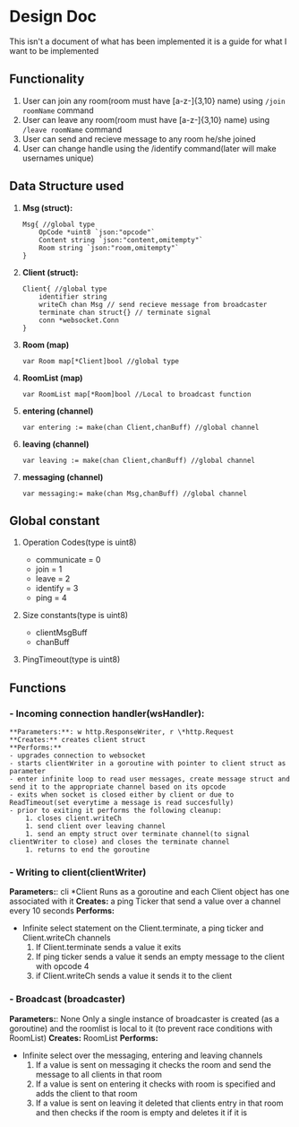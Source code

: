 # Design Doc
This isn't  a document of what has been implemented it is a guide for what I want to be implemented

## Functionality
1. User can join any room(room must have [a-z\-]{3,10} name) using ```/join roomName``` command
1. User can leave any room(room must have [a-z\-]{3,10} name) using ```/leave roomName``` command
1. User can send and recieve message to any room he/she joined
1. User can change handle using the /identify command(later will make usernames unique)


## Data Structure used
1. **Msg (struct):**
	```golang
	Msg{ //global type
		OpCode *uint8 `json:"opcode"`
		Content string `json:"content,omitempty"`
		Room string `json:"room,omitempty"`
	}
	```
1. **Client (struct):**
	```golang
	Client{ //global type
		identifier string
		writeCh chan Msg // send recieve message from broadcaster
		terminate chan struct{} // terminate signal
		conn *websocket.Conn
	}
	```

1. **Room (map)**
	```golang
	var Room map[*Client]bool //global type
	```

1. **RoomList (map)**
	```golang
	var RoomList map[*Room]bool //Local to broadcast function
	```

1. **entering (channel)**
	```golang
	var entering := make(chan Client,chanBuff) //global channel
	```

1. **leaving (channel)**
	```golang
	var leaving := make(chan Client,chanBuff) //global channel
	```

1. **messaging (channel)**
	```golang
	var messaging:= make(chan Msg,chanBuff) //global channel
	```

## Global constant
1. Operation Codes(type is uint8)
	- communicate = 0
	- join = 1
	- leave = 2
	- identify = 3
	- ping = 4

1. Size constants(type is uint8)
	- clientMsgBuff
	- chanBuff

1. PingTimeout(type is uint8)

## Functions

### - Incoming connection handler(wsHandler):
	**Parameters:**: w http.ResponseWriter, r \*http.Request
	**Creates:** creates client struct 
	**Performs:**
	- upgrades connection to websocket
	- starts clientWriter in a goroutine with pointer to client struct as parameter
	- enter infinite loop to read user messages, create message struct and send it to the appropriate channel based on its opcode
	- exits when socket is closed either by client or due to ReadTimeout(set everytime a message is read succesfully)
	- prior to exiting it performs the following cleanup:
		1. closes client.writeCh
		1. send client over leaving channel
		1. send an empty struct over terminate channel(to signal clientWriter to close) and closes the terminate channel
		1. returns to end the goroutine

### - Writing to client(clientWriter)
**Parameters:**: cli \*Client
Runs as a goroutine and each Client object has one associated with it
**Creates:**
 a ping Ticker that send a value over a channel every 10 seconds
**Performs:**
- Infinite select statement on the Client.terminate, a ping ticker and Client.writeCh channels
	1. If Client.terminate sends a value it exits
	2. If ping ticker sends a value it sends an empty message to the client with opcode 4
	3. if Client.writeCh sends a value it sends it to the client

### - Broadcast (broadcaster)
**Parameters:**: None
Only a single instance of broadcaster is created (as a goroutine) and the roomlist is local to it (to prevent race conditions with RoomList)
**Creates:** RoomList
**Performs:**
- Infinite select over the messaging, entering and leaving channels
	1. If a value is sent on messaging it checks the room and send the message to all clients in that room
	1. If a value is sent on entering it checks with room is specified and adds the client to that room
	1. If a value is sent on leaving it deleted that clients entry in that room and then checks if the room is empty and deletes it if it is